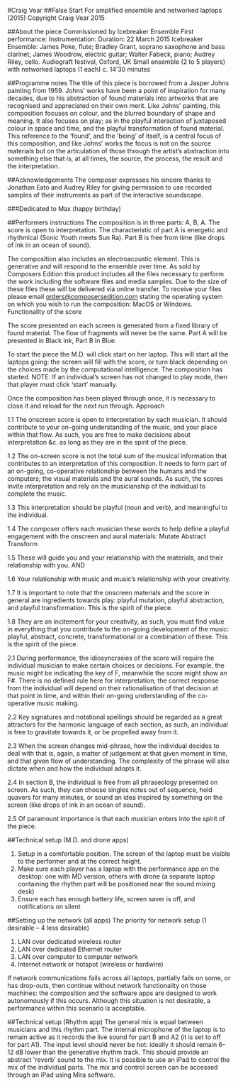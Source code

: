 #Craig Vear
##False Start For amplified ensemble and networked laptops
(2015)
Copyright Craig Vear 2015

##About the piece
Commissioned by Icebreaker Ensemble
First performance:
Instrumentation:
Duration:
22 March 2015
Icebreaker Ensemble: James Poke, flute; Bradley Grant, soprano saxophone and bass clarinet; James Woodrow, electric guitar; Walter Fabeck, piano; Audrey Riley, cello.
Audiograft festival, Oxford, UK
Small ensemble (2 to 5 players) with networked laptops (1 each)
c. 14’30 minutes

##Programme notes
The title of this piece is borrowed from a Jasper Johns painting from 1959. Johns’ works have been a point of inspiration for many decades, due to his abstraction of found materials into artworks that are recognised and appreciated on their own merit. Like Johns' painting, this composition focuses on colour, and the blurred boundary of shape and meaning. It also focuses on play; as in the playful interaction of juxtaposed colour in space and time, and the playful transformation of found material. This reference to the ‘found’, and the ‘being’ of itself, is a central focus of this composition, and like Johns’ works the focus is not on the source materials but on the articulation of those through the artist’s abstraction into something else that is, at all times, the source, the process, the result and the interpretation.

##Acknowledgements
The composer expresses his sincere thanks to Jonathan Eato and Audrey Riley for giving permission to use recorded samples of their instruments as part of the interactive soundscape.

###Dedicated to Max (happy birthday)

##Performers instructions
The composition is in three parts: A, B, A. The score is open to interpretation. The characteristic of part A is energetic and rhythmical (Sonic Youth meets Sun Ra). Part B is free from time (like drops of ink in an ocean of sound).

The composition also includes an electroacoustic element. This is generative and will respond to the ensemble over time.
As sold by Composers Edition this product includes all the files necessary to perform the work including the software files and media samples. Due to the size of these files these will be delivered via online transfer. To receive your files please
email orders@composersedition.com stating the operating system on which you wish to run the composition: MacOS or Windows.
Functionality of the score

The score presented on each screen is generated from a fixed library of found material. The flow of fragments will never be the same. Part A will be presented in Black ink, Part B in Blue.

To start the piece the M.D. will click start on her laptop. This will start all the laptops going: the screen will fill with the score, or turn black depending on the choices made by the computational intelligence. The composition has started. NOTE: If an individual’s screen has not changed to play mode, then that player must click ‘start’ manually.

Once the composition has been played through once, it is necessary to close it and reload for the next run through.
Approach

1.1 The onscreen score is open to interpretation by each musician. It should contribute to your on-going understanding of the music, and your place within that flow. As such, you are free to make decisions about interpretation &c. as long as they are in the spirit of the piece.

1.2 The on-screen score is not the total sum of the musical information that contributes to an interpretation of this composition. It needs to form part of an on-going, co-operative relationship between the humans and the computers; the visual materials and the aural sounds. As such, the scores invite interpretation and rely on the musicianship of the individual to complete the music.

1.3 This interpretation should be playful (noun and verb), and meaningful to the individual.
 
1.4 The composer offers each musician these words to help define a playful engagement with the onscreen and aural materials:
Mutate Abstract Transform

1.5 These will guide you and your relationship with the materials, and their relationship with you.
AND

1.6 Your relationship with music and music’s relationship with your creativity.

1.7 It is important to note that the onscreen materials and the score in general are ingredients towards play: playful mutation, playful abstraction, and playful transformation. This is the spirit of the piece.

1.8 They are an incitement for your creativity, as such, you must find value in everything that you contribute to the on-going development of the music: playful, abstract, concrete, transformational or a combination of these. This is the spirit of the piece.

2.1 During performance, the idiosyncrasies of the score will require the individual musician to make certain choices or decisions. For example, the music might be indicating the key of F, meanwhile the score might show an F#. There is no defined rule here for interpretation; the correct response from the individual will depend on their rationalisation of that decision at that point in time, and within their on-going understanding of the co-operative music making.

2.2 Key signatures and notational spellings should be regarded as a great attractors for the harmonic language of each section, as such, an individual is free to gravitate towards it, or be propelled away from it.

2.3 When the screen changes mid-phrase, how the individual decides to deal with that is, again, a matter of judgement at that given moment in time, and that given flow of understanding. The complexity of the phrase will also dictate when and how the individual adopts it.

2.4 In section B, the individual is free from all phraseology presented on screen. As such, they can choose singles notes out of sequence, hold quavers for many minutes, or sound an idea inspired by something on the screen (like drops of ink in an ocean of sound).

2.5 Of paramount importance is that each musician enters into the spirit of the piece.

##Technical setup (M.D. and drone apps)
1. Setup in a comfortable position. The screen of the laptop must be visible to the performer and at the correct height.
2. Make sure each player has a laptop with the performance app on the desktop: one with MD version, others with drone (a separate laptop containing the rhythm part will be positioned near the sound mixing desk)
3. Ensure each has enough battery life, screen saver is off, and notifications on silent

##Setting up the network (all apps)
The priority for network setup (1 desirable – 4 less desirable)
1. LAN over dedicated wireless router
2. LAN over dedicated Ethernet router
3. LAN over computer to computer network
4. Internet network or hotspot (wireless or hardwire)

If network communications fails across all laptops, partially fails on some, or has drop-outs, then continue without network functionality on those machines: the composition and the software apps are designed to work autonomously if this occurs. Although this situation is not desirable, a performance within this scenario is acceptable.

##Technical setup (Rhythm app)
The general mix is equal between musicians and this rhythm part.
The internal microphone of the laptop is to remain active as it records the live sound for part B and A2 (it is set to off for part A1). The input level should never be hot: ideally it should remain 6-12 dB lower than the generative rhythm track. This should provide an abstract 'reverb' sound to the mix.
It is possible to use an iPad to control the mix of the individual parts. The mix and control screen can be accessed through an iPad using Mira software.
